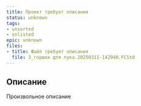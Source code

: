 ```yaml
---
title: Проект требует описания
status: unknown
tags:
- unsorted
- unlisted
epic: unknown
files:
- title: Файл требует описания
  file: 3_горшок для лука.20250311-142940.FCStd
---
```



## Описание

Произвольное описание